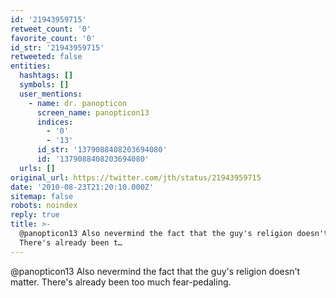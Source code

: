 ```yaml
---
id: '21943959715'
retweet_count: '0'
favorite_count: '0'
id_str: '21943959715'
retweeted: false
entities:
  hashtags: []
  symbols: []
  user_mentions:
    - name: dr. panopticon
      screen_name: panopticon13
      indices:
        - '0'
        - '13'
      id_str: '1379088408203694080'
      id: '1379088408203694080'
  urls: []
original_url: https://twitter.com/jth/status/21943959715
date: '2010-08-23T21:20:10.000Z'
sitemap: false
robots: noindex
reply: true
title: >-
  @panopticon13 Also nevermind the fact that the guy's religion doesn't matter.
  There's already been t…
---
```


@panopticon13 Also nevermind the fact that the guy's religion doesn't matter. There's already been too much fear-pedaling.